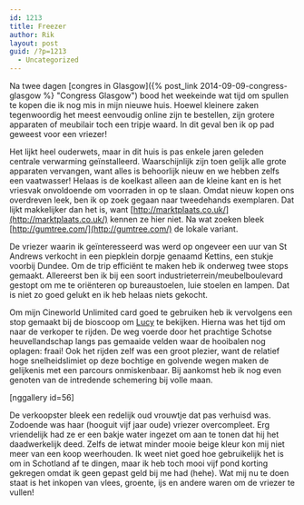 ```yaml
---
id: 1213
title: Freezer
author: Rik
layout: post
guid: /?p=1213
  - Uncategorized
---
```

Na twee dagen [congres in Glasgow]({% post_link 2014-09-09-congress-glasgow %} "Congress Glasgow") bood het weekeinde wat tijd om spullen te kopen die ik nog mis in mijn nieuwe huis. Hoewel kleinere zaken tegenwoordig het meest eenvoudig online zijn te bestellen, zijn grotere apparaten of meubilair toch een tripje waard. In dit geval ben ik op pad geweest voor een vriezer!

Het lijkt heel ouderwets, maar in dit huis is pas enkele jaren geleden centrale verwarming geïnstalleerd. Waarschijnlijk zijn toen gelijk alle grote apparaten vervangen, want alles is behoorlijk nieuw en we hebben zelfs een vaatwasser! Helaas is de koelkast alleen aan de kleine kant en is het vriesvak onvoldoende om voorraden in op te slaan. Omdat nieuw kopen ons overdreven leek, ben ik op zoek gegaan naar tweedehands exemplaren. Dat lijkt makkelijker dan het is, want [http://marktplaats.co.uk/](http://marktplaats.co.uk/) kennen ze hier niet. Na wat zoeken bleek [http://gumtree.com/](http://gumtree.com/) de lokale variant.

De vriezer waarin ik geïnteresseerd was werd op ongeveer een uur van St Andrews verkocht in een piepklein dorpje genaamd Kettins, een stukje voorbij Dundee. Om de trip efficiënt te maken heb ik onderweg twee stops gemaakt. Allereerst ben ik bij een soort industrieterrein/meubelboulevard gestopt om me te oriënteren op bureaustoelen, luie stoelen en lampen. Dat is niet zo goed gelukt en ik heb helaas niets gekocht.

Om mijn Cineworld Unlimited card goed te gebruiken heb ik vervolgens een stop gemaakt bij de bioscoop om [Lucy](http://www.imdb.com/title/tt2872732/) te bekijken. Hierna was het tijd om naar de verkoper te rijden. De weg voerde door het prachtige Schotse heuvellandschap langs pas gemaaide velden waar de hooibalen nog oplagen: fraai! Ook het rijden zelf was een groot plezier, want de relatief hoge snelheidslimiet op deze bochtige en golvende wegen maken de gelijkenis met een parcours onmiskenbaar. Bij aankomst heb ik nog even genoten van de intredende schemering bij volle maan.

[nggallery id=56]

De verkoopster bleek een redelijk oud vrouwtje dat pas verhuisd was. Zodoende was haar (hooguit vijf jaar oude) vriezer overcompleet. Erg vriendelijk had ze er een bakje water ingezet om aan te tonen dat hij het daadwerkelijk deed. Zelfs de ietwat minder mooie beige kleur kon mij niet meer van een koop weerhouden. Ik weet niet goed hoe gebruikelijk het is om in Schotland af te dingen, maar ik heb toch mooi vijf pond korting gekregen omdat ik geen gepast geld bij me had (hehe). Wat mij nu te doen staat is het inkopen van vlees, groente, ijs en andere waren om de vriezer te vullen!